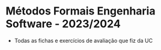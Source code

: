 # Métodos Formais Engenharia Software - 2023/2024

- Todas as fichas e exercícios de avaliação que fiz da UC
